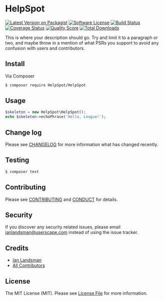 # HelpSpot

[![Latest Version on Packagist][ico-version]][link-packagist]
[![Software License][ico-license]](LICENSE.md)
[![Build Status][ico-travis]][link-travis]
[![Coverage Status][ico-scrutinizer]][link-scrutinizer]
[![Quality Score][ico-code-quality]][link-code-quality]
[![Total Downloads][ico-downloads]][link-downloads]

This is where your description should go. Try and limit it to a paragraph or two, and maybe throw in a mention of what
PSRs you support to avoid any confusion with users and contributors.

## Install

Via Composer

``` bash
$ composer require HelpSpot/HelpSpot
```

## Usage

``` php
$skeleton = new HelpSpot\HelpSpot();
echo $skeleton->echoPhrase('Hello, League!');
```

## Change log

Please see [CHANGELOG](CHANGELOG.md) for more information what has changed recently.

## Testing

``` bash
$ composer test
```

## Contributing

Please see [CONTRIBUTING](CONTRIBUTING.md) and [CONDUCT](CONDUCT.md) for details.

## Security

If you discover any security related issues, please email ianlandsman@userscape.com instead of using the issue tracker.

## Credits

- [Ian Landsman][link-author]
- [All Contributors][link-contributors]

## License

The MIT License (MIT). Please see [License File](LICENSE.md) for more information.

[ico-version]: https://img.shields.io/packagist/v/HelpSpot/HelpSpot.svg?style=flat-square
[ico-license]: https://img.shields.io/badge/license-MIT-brightgreen.svg?style=flat-square
[ico-travis]: https://img.shields.io/travis/HelpSpot/HelpSpot/master.svg?style=flat-square
[ico-scrutinizer]: https://img.shields.io/scrutinizer/coverage/g/HelpSpot/HelpSpot.svg?style=flat-square
[ico-code-quality]: https://img.shields.io/scrutinizer/g/HelpSpot/HelpSpot.svg?style=flat-square
[ico-downloads]: https://img.shields.io/packagist/dt/HelpSpot/HelpSpot.svg?style=flat-square

[link-packagist]: https://packagist.org/packages/HelpSpot/HelpSpot
[link-travis]: https://travis-ci.org/HelpSpot/HelpSpot
[link-scrutinizer]: https://scrutinizer-ci.com/g/HelpSpot/HelpSpot/code-structure
[link-code-quality]: https://scrutinizer-ci.com/g/HelpSpot/HelpSpot
[link-downloads]: https://packagist.org/packages/HelpSpot/HelpSpot
[link-author]: https://github.com/ianlandsman
[link-contributors]: ../../contributors
